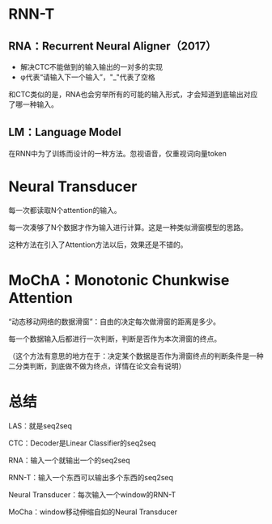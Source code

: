 # RNN-T

## RNA：Recurrent Neural Aligner（2017）

- 解决CTC不能做到的输入输出的一对多的实现
-  φ代表“请输入下一个输入”，"_"代表了空格

和CTC类似的是，RNA也会穷举所有的可能的输入形式，才会知道到底输出对应了哪一种输入。

## LM：Language Model

在RNN中为了训练而设计的一种方法。忽视语音，仅重视词向量token

# Neural Transducer

每一次都读取N个attention的输入。

每一次凑够了N个数据才作为输入进行计算。这是一种类似滑窗模型的思路。

这种方法在引入了Attention方法以后，效果还是不错的。

# MoChA：Monotonic Chunkwise Attention

“动态移动网络的数据滑窗”：自由的决定每次做滑窗的距离是多少。

每一个数据输入后都进行一次判断，判断是否作为本次滑窗的终点。

（这个方法有意思的地方在于：决定某个数据是否作为滑窗终点的判断条件是一种二分类判断，到底做不做为终点，详情在论文会有说明）

# 总结

LAS：就是seq2seq

CTC：Decoder是Linear Classifier的seq2seq

RNA：输入一个就输出一个的seq2seq

RNN-T：输入一个东西可以输出多个东西的seq2seq

Neural Transducer：每次输入一个window的RNN-T

MoCha：window移动伸缩自如的Neural Transducer

